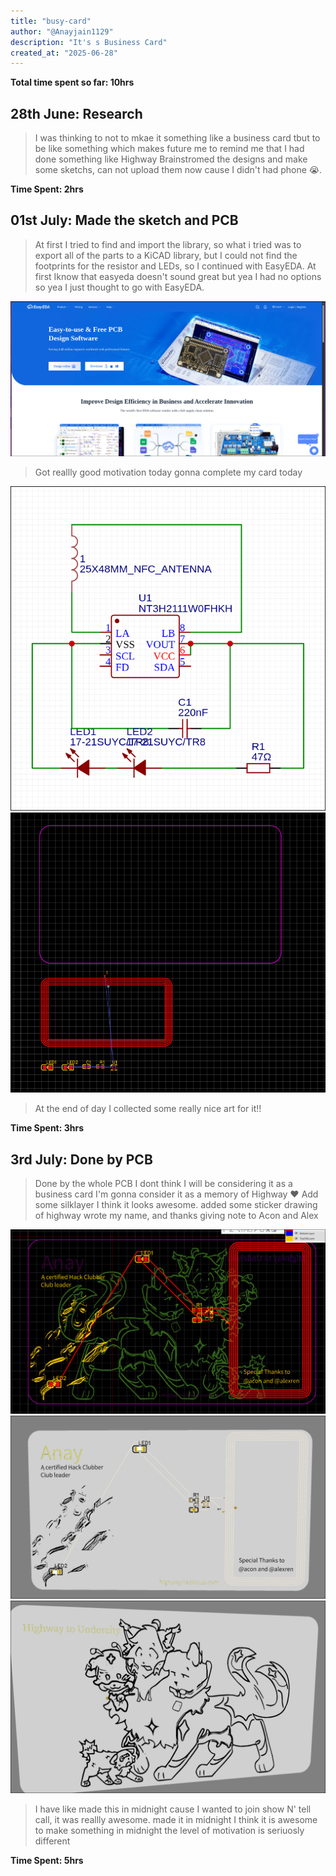 ```yaml
---
title: "busy-card"
author: "@Anayjain1129"
description: "It's s Business Card"
created_at: "2025-06-28"
---
```


**Total time spent so far: 10hrs**

## 28th June: Research
> I was thinking to not to mkae it something like a business card tbut to be like something which makes future me to remind me that I had done something like Highway
> Brainstromed the designs and make some sketchs, can not upload them now cause I didn't had phone 😭.

**Time Spent: 2hrs**

## 01st July: Made the sketch and PCB 
>At first I tried to find and import the library, so what i tried was to export all of the parts to a KiCAD library, but I could not find the footprints for the resistor and LEDs, so I continued with EasyEDA.
>At first Iknow that easyeda doesn't sound great but yea I had no options so yea I just thought to go with EasyEDA.

![](/images/easyeda.png)

>Got reallly good motivation today gonna complete my card today

![](/images/sch_1.png)
![](/images/1.png)

>At the end of day I collected some really nice art for it!!

**Time Spent: 3hrs**

## 3rd July: Done by PCB
>Done by the whole PCB I dont think I will be considering it as a business card I'm gonna consider it as a memory of Highway :heart:
>Add some silklayer I think it looks awesome.
>added some sticker drawing of highway wrote my name, and thanks giving note to Acon and Alex

![](/images/PCB.png)
![](/images/3Dfront.png)
![](/images/3Dback.png)

>I have like made this in midnight cause I wanted to join show N' tell call, it was reallly awesome.
>made it in midnight I think it is awesome to make something in midnight the level of motivation is seriuosly different 

**Time Spent: 5hrs**
